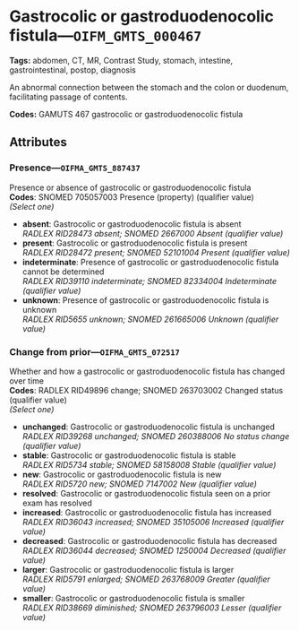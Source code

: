 # Gastrocolic or gastroduodenocolic fistula—`OIFM_GMTS_000467`

**Tags:** abdomen, CT, MR, Contrast Study, stomach, intestine, gastrointestinal, postop, diagnosis

An abnormal connection between the stomach and the colon or duodenum, facilitating passage of contents.

**Codes:** GAMUTS 467 gastrocolic or gastroduodenocolic fistula

## Attributes

### Presence—`OIFMA_GMTS_887437`

Presence or absence of gastrocolic or gastroduodenocolic fistula  
**Codes**: SNOMED 705057003 Presence (property) (qualifier value)  
*(Select one)*

- **absent**: Gastrocolic or gastroduodenocolic fistula is absent  
_RADLEX RID28473 absent; SNOMED 2667000 Absent (qualifier value)_
- **present**: Gastrocolic or gastroduodenocolic fistula is present  
_RADLEX RID28472 present; SNOMED 52101004 Present (qualifier value)_
- **indeterminate**: Presence of gastrocolic or gastroduodenocolic fistula cannot be determined  
_RADLEX RID39110 indeterminate; SNOMED 82334004 Indeterminate (qualifier value)_
- **unknown**: Presence of gastrocolic or gastroduodenocolic fistula is unknown  
_RADLEX RID5655 unknown; SNOMED 261665006 Unknown (qualifier value)_

### Change from prior—`OIFMA_GMTS_072517`

Whether and how a gastrocolic or gastroduodenocolic fistula has changed over time  
**Codes**: RADLEX RID49896 change; SNOMED 263703002 Changed status (qualifier value)  
*(Select one)*

- **unchanged**: Gastrocolic or gastroduodenocolic fistula is unchanged  
_RADLEX RID39268 unchanged; SNOMED 260388006 No status change (qualifier value)_
- **stable**: Gastrocolic or gastroduodenocolic fistula is stable  
_RADLEX RID5734 stable; SNOMED 58158008 Stable (qualifier value)_
- **new**: Gastrocolic or gastroduodenocolic fistula is new  
_RADLEX RID5720 new; SNOMED 7147002 New (qualifier value)_
- **resolved**: Gastrocolic or gastroduodenocolic fistula seen on a prior exam has resolved  
- **increased**: Gastrocolic or gastroduodenocolic fistula has increased  
_RADLEX RID36043 increased; SNOMED 35105006 Increased (qualifier value)_
- **decreased**: Gastrocolic or gastroduodenocolic fistula has decreased  
_RADLEX RID36044 decreased; SNOMED 1250004 Decreased (qualifier value)_
- **larger**: Gastrocolic or gastroduodenocolic fistula is larger  
_RADLEX RID5791 enlarged; SNOMED 263768009 Greater (qualifier value)_
- **smaller**: Gastrocolic or gastroduodenocolic fistula is smaller  
_RADLEX RID38669 diminished; SNOMED 263796003 Lesser (qualifier value)_